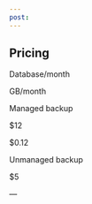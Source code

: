 ```yaml
---
post: 
---
```


## Pricing



    

        

            


            
Database/month

            
GB/month

        

    

    

        

            
Managed backup

            
$12

            
$0.12

        

        

            
Unmanaged backup

            
$5

            
&mdash;

        

    



